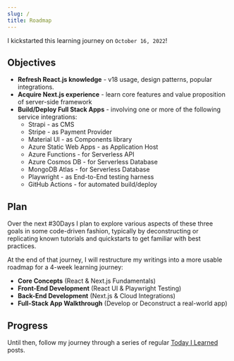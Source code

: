 ```yaml
---
slug: /
title: Roadmap
---
```


I kickstarted this learning journey on `October 16, 2022`!

## Objectives

 - **Refresh React.js knowledge** - v18 usage, design patterns, popular integrations.
 - **Acquire Next.js experience** - learn core features and value proposition of server-side framework
 - **Build/Deploy Full Stack Apps** - involving one or more of the following service integrations:
    - Strapi - as CMS
    - Stripe - as Payment Provider
    - Material UI - as Components library
    - Azure Static Web Apps - as Application Host
    - Azure Functions - for Serverless API
    - Azure Cosmos DB - for Serverless Database 
    - MongoDB Atlas - for Serverless Database
    - Playwright - as End-to-End testing harness
    - GitHub Actions - for automated build/deploy

## Plan 
Over the next #30Days I plan to explore various aspects of these three goals in some code-driven fashion, typically by deconstructing or replicating known tutorials and quickstarts to get familiar with best practices.

At the end of that journey, I will restructure my writings into a more usable roadmap for a 4-week learning journey:
 - **Core Concepts** (React & Next.js Fundamentals)
 - **Front-End Development** (React UI & Playwright Testing)
 - **Back-End Development** (Next.js & Cloud Integrations)
 - **Full-Stack App Walkthrough** (Develop or Deconstruct a real-world app)

## Progress 
Until then, follow my journey through a series of regular [Today I Learned](/til/intro) posts.